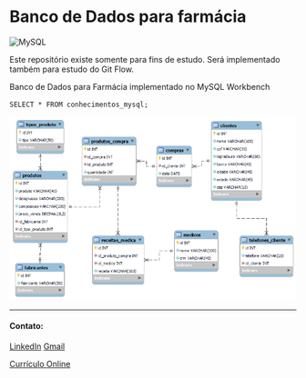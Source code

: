 # Banco de Dados para farmácia

![MySQL](https://img.shields.io/badge/mysql-%2300f.svg?style=for-the-badge&logo=mysql&logoColor=white)

Este repositório existe somente para fins de estudo. Será implementado também para estudo do Git Flow.

Banco de Dados para Farmácia implementado no MySQL Workbench

```mysql
SELECT * FROM conhecimentos_mysql;
```

![modelagem](modelagem/img/farmacia.png)

---

#### Contato:

[LinkedIn](https://www.linkedin.com/in/eeddyyxxyy/ "Para contato profissional")
[Gmail](mailto:dev.eddyyxxyy@gmail.com? "Para contato profissional")

[Currículo Online](https://eddyyxxyy.github.io/#home "Realizado no curso de Git e Github: Essencial")
